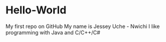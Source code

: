 # Hello-World
My first repo on GitHub
My name is Jessey Uche - Nwichi
I  like programming with Java and C/C++/C#
